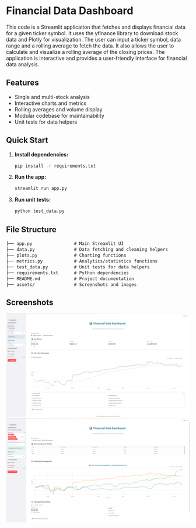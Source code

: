 # Financial Data Dashboard
This code is a Streamlit application that fetches and displays financial data for a given ticker symbol. It uses the yfinance library to download stock data and Plotly for visualization. The user can input a ticker symbol, data range and a rolling average to fetch the data. It also allows the user to calculate and visualize a rolling average of the closing prices. The application is interactive and provides a user-friendly interface for financial data analysis. 

## Features
- Single and multi-stock analysis
- Interactive charts and metrics
- Rolling averages and volume display
- Modular codebase for maintainability
- Unit tests for data helpers

## Quick Start
1. **Install dependencies:**
   ```bash
   pip install -r requirements.txt
   ```
2. **Run the app:**
   ```bash
   streamlit run app.py
   ```
3. **Run unit tests:**
   ```bash
   python test_data.py
   ```

## File Structure
```
├── app.py                # Main Streamlit UI
├── data.py               # Data fetching and cleaning helpers
├── plots.py              # Charting functions
├── metrics.py            # Analytics/statistics functions
├── test_data.py          # Unit tests for data helpers
├── requirements.txt      # Python dependencies
├── README.md             # Project documentation
├── assets/               # Screenshots and images
```

## Screenshots

![alt text](<assets/single-stock analysis.png>)
![alt text](<assets/multi-stock comparison.png>)